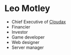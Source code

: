 # Leo Motley
- Chief Executive of [Cloudax](https://www.cloudax.uk/)
- Financier
- Investor
- Game developer
- Web designer
- Server manager

